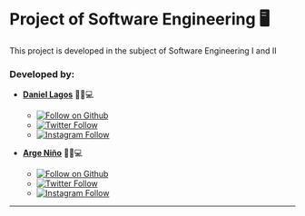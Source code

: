 # Project of Software Engineering 🖥

This project is developed in the subject of Software Engineering I and II

### Developed by: 

- **[Daniel Lagos](https://github.com/Daniel-Lagos01)** 🧑🏻💻
    - [![Follow on Github](https://img.shields.io/github/followers/daniel-lagos01.svg?style=social&label=Follow)](https://github.com/Daniel-Lagos01)
    - [![Twitter Follow](https://img.shields.io/twitter/follow/Daniel_Lagos01.svg?style=social)](https://twitter.com/Daniel_Lagos01) 
    - [![Instagram Follow](https://img.shields.io/static/v1?label=Follow&message=Instagram&color=blue&logo=instagram)](https://www.instagram.com/daniel_lagos01/) 
    
- **[Arge Niño](https://github.com/ArgeNH)** 🧑🏻💻 
    - [![Follow on Github](https://img.shields.io/github/followers/argenh.svg?style=social&label=Follow)](https://github.com/ArgeNH)
    - [![Twitter Follow](https://img.shields.io/twitter/follow/NinoArge.svg?style=social)](https://twitter.com/NinoArge) 
    - [![Instagram Follow](https://img.shields.io/static/v1?label=Follow&message=Instagram&color=blue&logo=instagram)](https://www.instagram.com/arge.nino/) 

---